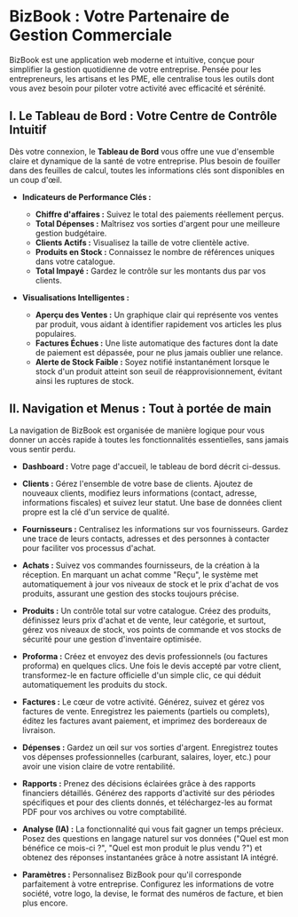 
# BizBook : Votre Partenaire de Gestion Commerciale

BizBook est une application web moderne et intuitive, conçue pour simplifier la gestion quotidienne de votre entreprise. Pensée pour les entrepreneurs, les artisans et les PME, elle centralise tous les outils dont vous avez besoin pour piloter votre activité avec efficacité et sérénité.

## I. Le Tableau de Bord : Votre Centre de Contrôle Intuitif

Dès votre connexion, le **Tableau de Bord** vous offre une vue d'ensemble claire et dynamique de la santé de votre entreprise. Plus besoin de fouiller dans des feuilles de calcul, toutes les informations clés sont disponibles en un coup d'œil.

-   **Indicateurs de Performance Clés :**
    -   **Chiffre d'affaires :** Suivez le total des paiements réellement perçus.
    -   **Total Dépenses :** Maîtrisez vos sorties d'argent pour une meilleure gestion budgétaire.
    -   **Clients Actifs :** Visualisez la taille de votre clientèle active.
    -   **Produits en Stock :** Connaissez le nombre de références uniques dans votre catalogue.
    -   **Total Impayé :** Gardez le contrôle sur les montants dus par vos clients.

-   **Visualisations Intelligentes :**
    -   **Aperçu des Ventes :** Un graphique clair qui représente vos ventes par produit, vous aidant à identifier rapidement vos articles les plus populaires.
    -   **Factures Échues :** Une liste automatique des factures dont la date de paiement est dépassée, pour ne plus jamais oublier une relance.
    -   **Alerte de Stock Faible :** Soyez notifié instantanément lorsque le stock d'un produit atteint son seuil de réapprovisionnement, évitant ainsi les ruptures de stock.

## II. Navigation et Menus : Tout à portée de main

La navigation de BizBook est organisée de manière logique pour vous donner un accès rapide à toutes les fonctionnalités essentielles, sans jamais vous sentir perdu.

-   **Dashboard :** Votre page d'accueil, le tableau de bord décrit ci-dessus.

-   **Clients :** Gérez l'ensemble de votre base de clients. Ajoutez de nouveaux clients, modifiez leurs informations (contact, adresse, informations fiscales) et suivez leur statut. Une base de données client propre est la clé d'un service de qualité.

-   **Fournisseurs :** Centralisez les informations sur vos fournisseurs. Gardez une trace de leurs contacts, adresses et des personnes à contacter pour faciliter vos processus d'achat.

-   **Achats :** Suivez vos commandes fournisseurs, de la création à la réception. En marquant un achat comme "Reçu", le système met automatiquement à jour vos niveaux de stock et le prix d'achat de vos produits, assurant une gestion des stocks toujours précise.

-   **Produits :** Un contrôle total sur votre catalogue. Créez des produits, définissez leurs prix d'achat et de vente, leur catégorie, et surtout, gérez vos niveaux de stock, vos points de commande et vos stocks de sécurité pour une gestion d'inventaire optimisée.

-   **Proforma :** Créez et envoyez des devis professionnels (ou factures proforma) en quelques clics. Une fois le devis accepté par votre client, transformez-le en facture officielle d'un simple clic, ce qui déduit automatiquement les produits du stock.

-   **Factures :** Le cœur de votre activité. Générez, suivez et gérez vos factures de vente. Enregistrez les paiements (partiels ou complets), éditez les factures avant paiement, et imprimez des bordereaux de livraison.

-   **Dépenses :** Gardez un œil sur vos sorties d'argent. Enregistrez toutes vos dépenses professionnelles (carburant, salaires, loyer, etc.) pour avoir une vision claire de votre rentabilité.

-   **Rapports :** Prenez des décisions éclairées grâce à des rapports financiers détaillés. Générez des rapports d'activité sur des périodes spécifiques et pour des clients donnés, et téléchargez-les au format PDF pour vos archives ou votre comptabilité.

-   **Analyse (IA) :** La fonctionnalité qui vous fait gagner un temps précieux. Posez des questions en langage naturel sur vos données ("Quel est mon bénéfice ce mois-ci ?", "Quel est mon produit le plus vendu ?") et obtenez des réponses instantanées grâce à notre assistant IA intégré.

-   **Paramètres :** Personnalisez BizBook pour qu'il corresponde parfaitement à votre entreprise. Configurez les informations de votre société, votre logo, la devise, le format des numéros de facture, et bien plus encore.
